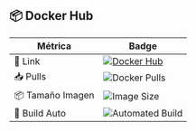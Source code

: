 ## 📦 Docker Hub

| Métrica         | Badge |
|-----------------|--------|
| 🔗 Link         | [![Docker Hub](https://img.shields.io/badge/Docker--Hub-nach0t%2Fsolemne1web-blue?style=for-the-badge&logo=docker)](https://hub.docker.com/r/nach0t/solemne1web) |
| 📥 Pulls        | ![Docker Pulls](https://img.shields.io/docker/pulls/nach0t/solemne1web?style=for-the-badge) |
| 📦 Tamaño Imagen | ![Image Size](https://img.shields.io/docker/image-size/nach0t/solemne1web/latest?style=for-the-badge) |
| 🔄 Build Auto   | ![Automated Build](https://img.shields.io/docker/automated/nach0t/solemne1web?style=for-the-badge) |
